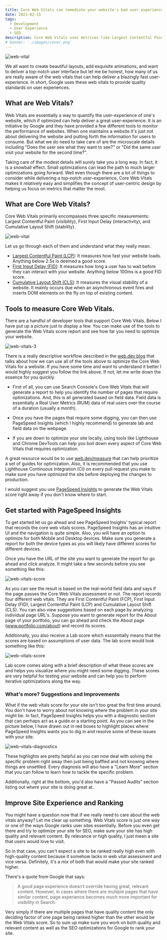 ```yaml
---
title: Core Web Vitals can remediate your website's bad user experience.
date: 2021-02-15
tags:
  - Development
  - User Experience
  - SEO
description: Core Web Vitals uses metrices like Largest Contentful Paint, First Input Delay and Cumulative Layout Shift to determine the overall user-experience of your website.
# banner: './images/cover.png'
---
```


![web-vital](./images/web-vitals-1.png)

We all want to create beautiful layouts, add exquisite animations, and want to deliver a top-notch user interface but let me be honest, how many of us are really aware of the web vitals that can help deliver a blazingly fast user-experience. In short, Google uses these web vitals to provide quality standards on user experiences.

## What are Web Vitals?

Web Vitals are essentially a way to quantify the user-experience of one's website, which if optimized can help deliver a great user-experience. It is an initiative by Google and they have provided a few different tools to monitor the performance of websites. When one maintains a website it's just not about delivering the website and putting forth the information for users to consume. But what we do need to take care of are the microscale details including "Does the user see what they want to see?" or "Did the same user visit your website for the second time?".

Taking care of the modest details will surely take you a long way. In fact, it is a snowball effect. Small optimizations can lead the path to much larger optimizations going forward.
Well even though there are a lot of things to consider while delivering a top-notch user-experience, Core Web Vitals makes it relatively easy and simplifies the concept of user-centric design by helping us focus on metrics that matter the most.

## What are Core Web Vitals?

Core Web Vitals primarily encompasses three specific measurements: Largest Contentful Paint (visibility), First Input Delay (interactivity), and Cumulative Layout Shift (stability).

![web-vital](./images/web-vitals-2.png)

Let us go through each of them and understand what they really mean.

- <u>Largest Contentful Paint (LCP)</u>: It measures how fast your website loads. Anything below 2.5s is deemed a good score.
- <u>First Input Delay (FID)</u>: It measures how long a user has to wait before they can interact with your website. Anything below 100ms is a good FID score.
- <u>Cumulative Layout Shift (CLS)</u>: It measures the visual stability of a website. It mainly occurs due when an asynchronous event fires and inserts DOM elements on the fly on top of existing content.

## Tools to measure Core Web Vitals.

There are a handful of developer tools that support Core Web Vitals. Below I have put up a picture just to display a few. You can make use of the tools to generate the Web Vitals score report and see how far you need to optimize your website.

![web-vitals-3](./images/web-vitals-3.png)

There is a really descriptive workflow described in the [web.dev blog](https://web.dev/vitals-tools/) that talks about how we can use all of the tools above to optimize the Core Web Vitals for a website. If you have some time and want to understand it better I would highly suggest you follow the link above. If not, let me write down the essence for you quickly.

- First of all, you can use Search Console's Core Web Vitals that will generate a report to help you identify the number of pages that require optimizations. And, this is all generated based on field data. Field data is essentially a Real User Metrics (RUM) data of real users over the course of a duration (usually a month).

- Once you have the pages that require some digging, you can then use PageSpeed Insights (which I highly recommend) to generate lab and field data on the webpage.

- If you are down to optimize your site locally, using tools like Lighthouse and Chrome DevTools can help you boil down every aspect of Core Web Vitals that requires optimization.

A great resource would be to use [web.dev/measure](https://web.dev/measure/) that can help prioritize a set of guides for optimization. Also, it is recommended that you use Lighthouse Continuous Integration (CI) on every pull request you make to make sure you have optimized the site before deploying the changes to production.

I would suggest you use [PageSpeed Insights](https://developers.google.com/speed/pagespeed/insights/) to generate the Web Vitals score right away if you don't know where to start.

## Get started with PageSpeed Insights

To get started let us go ahead and see PageSpeed Insights' typical report that records the core web vitals scores. PageSpeed Insights has an intuitive UI and the navigation is quite simple. Also, you will have an option to optimize for both Mobile and Desktop devices. Make sure you generate a report for both the device types as you will likely have different scores for different devices.

Once you have the URL of the site you want to generate the report for go ahead and click analyze. It might take a few seconds before you see something like this:

![web-vitals-score](./images/web-vitals-4.png)

As you can see the result is based on the real-world field data and says if the page passes the Core Web Vitals assessment or not. The report records four different web vitals. They are First Contentful Paint (FCP), First Input Delay (FID), Largest Contentful Paint (LCP) and Cumulative Layout Shift (CLS). You can also view suggestions based on each page by analyzing individual page URL's. Suppose you want to generate report for the About page of your portfolio, you can go ahead and check the About page (www.portfolio.com/about) and record its scores.

Additionally, you also receive a Lab score which esssentially means that the scores are based on assumptions of user data. The lab score would look something like this:

![web-vitals-score](./images/web-vitals-5.png)

Lab score comes along with a brief description of what these scores are and helps you visualize where you might need some digging. These scores are very helpful for testing your website and can help you to perform iterative optimizations along the way.

### What's more? Suggestions and Improvements

What if the web vitals score for your site isn't too great the first time around. You don't have to worry about not knowing where the problem in your site might be. In fact, PageSpeed Insights helps you with a diagnostic section that can perhaps act as a guide or a starting point. As you can see in the picture below, I have drawn out in red boxes to highlight places where PageSpeed Insights wants you to dig in and resolve some of these issues with your site.

![web-vitals-diagnostics](./images/web-vitals-6.png)

These highlights are pretty helpful as you can now deal with solving the specific problem right away then just being baffled and not knowing where things are unsettled. Every diagnosis will also have a "Learn More" section that you can follow to learn how to tackle the specific problem.

Additionally, right at the bottom, you'd also have a "Passed Audits" section listing out where your site is doing great at.

## Improve Site Experience and Ranking

You might have a question now that if we really need to care about the web vitals anyway? Let me clear up something. Web Vitals score is just one way or one of the ways Google ranks user sites essentially. Before you even get there and try to optimize your site for SEO, make sure your site has high quality and relevant content. By relevance or high quality, I just mean a site that users would love to visit.

So in that case, you can't expect a site to be ranked really high even with high-quality content because it somehow lacks in web vital assessment and vice versa. Definitely, it's a mix of both that would make your site ranked higher.

There's a quote from Google that says:

> A good page experience doesn’t override having great, relevant content. However, in cases where there are multiple pages that have similar content, page experience becomes much more important for visibility in Search.

Very simply if there are multiple pages that have quality content the only deciding factor of one page being ranked higher than the other would be the Web Vitals score. So to sum up make sure you work on both quality and relevant content as well as the SEO optimizations for Google to rank your site.
